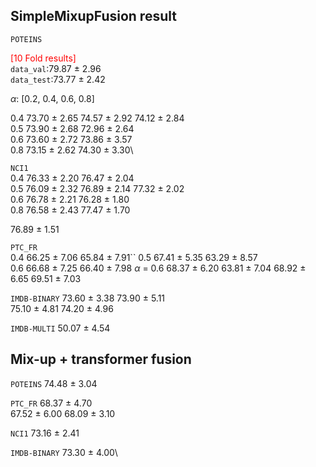 <!--
 * @Description: 
 * @Author: Rui Dong
 * @Date: 2023-10-25 21:51:49
 * @LastEditors: Please set LastEditors
 * @LastEditTime: 2023-11-09 17:17:07
-->


## SimpleMixupFusion result
`POTEINS`

<font color = red>[10 Fold results]</font> \
`data_val`:79.87 ± 2.96 \
`data_test`:73.77 ± 2.42


$\alpha$: [0.2, 0.4, 0.6, 0.8]

0.4    73.70 ± 2.65     74.57 ± 2.92    74.12 ± 2.84\
0.5    73.90 ± 2.68     72.96 ± 2.64\
0.6    73.60 ± 2.72     73.86 ± 3.57\
0.8    73.15 ± 2.62     74.30 ± 3.30\


`NCI1`\
0.4     76.33 ± 2.20    76.47 ± 2.04\
0.5     76.09 ± 2.32    76.89 ± 2.14    77.32 ± 2.02\
0.6     76.78 ± 2.21    76.28 ± 1.80\
0.8     76.58 ± 2.43    77.47 ± 1.70

76.89 ± 1.51

`PTC_FR`\
0.4     66.25 ± 7.06    65.84 ± 7.91\``
0.5     67.41 ± 5.35    63.29 ± 8.57\
0.6     66.68 ± 7.25    66.40 ± 7.98
$\alpha$ = 0.6
68.37 ± 6.20
63.81 ± 7.04
68.92 ± 6.65
69.51 ± 7.03


`IMDB-BINARY`
73.60 ± 3.38    73.90 ± 5.11\
75.10 ± 4.81    74.20 ± 4.96

`IMDB-MULTI`
50.07 ± 4.54

## Mix-up + transformer fusion
`POTEINS`
74.48 ± 3.04

`PTC_FR`
68.37 ± 4.70\
67.52 ± 6.00
68.09 ± 3.10

`NCI1`
73.16 ± 2.41

`IMDB-BINARY`
73.30 ± 4.00\